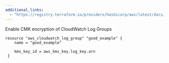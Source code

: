 ```yaml
---
additional_links: 
  - "https://registry.terraform.io/providers/hashicorp/aws/latest/docs/resources/cloudwatch_log_group#kms_key_id"
---
```


Enable CMK encryption of CloudWatch Log Groups

```hcl
resource "aws_cloudwatch_log_group" "good_example" {
 	name = "good_example"
 
 	kms_key_id = aws_kms_key.log_key.arn
 }
```
